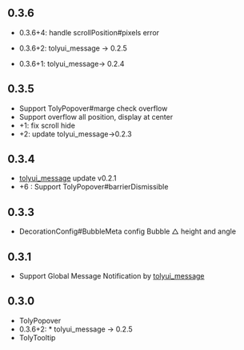 ## 0.3.6

* 0.3.6+4: handle scrollPosition#pixels error
* 0.3.6+2: tolyui_message -> 0.2.5

* 0.3.6+1: tolyui_message-> 0.2.4


## 0.3.5

* Support TolyPopover#marge check overflow
* Support overflow all position, display at center
* +1: fix scroll hide
* +2: update tolyui_message->0.2.3


## 0.3.4

* [tolyui_message](https://pub.dev/packages/tolyui_message) update v0.2.1
* +6 : Support TolyPopover#barrierDismissible


## 0.3.3

* DecorationConfig#BubbleMeta config Bubble △ height and angle


## 0.3.1

* Support Global Message Notification by [tolyui_message](https://pub.dev/packages/tolyui_message)


## 0.3.0

* TolyPopover
* 0.3.6+2: * tolyui_message -> 0.2.5
* TolyTooltip


